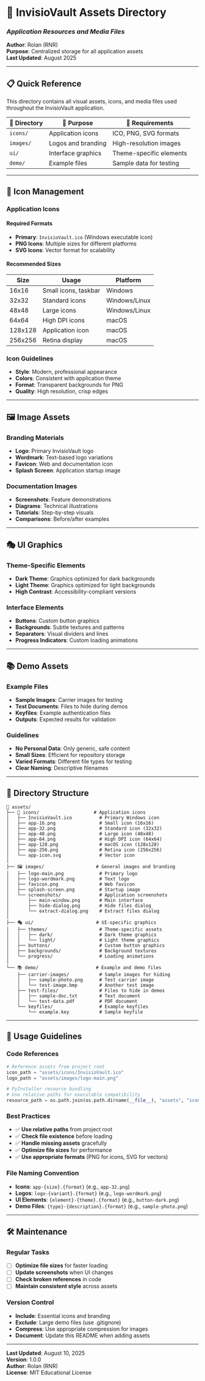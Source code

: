 # 🎨 InvisioVault Assets Directory
### *Application Resources and Media Files*

**Author**: Rolan (RNR)  
**Purpose**: Centralized storage for all application assets  
**Last Updated**: August 2025

---

## 📋 Quick Reference

This directory contains all visual assets, icons, and media files used throughout the InvisioVault application.

| 📁 **Directory** | 🎯 **Purpose** | 📏 **Requirements** |
|----------------|---------------|-----------------|
| `icons/` | Application icons | ICO, PNG, SVG formats |
| `images/` | Logos and branding | High-resolution images |
| `ui/` | Interface graphics | Theme-specific elements |
| `demo/` | Example files | Sample data for testing |

---

## 🎨 Icon Management

### **Application Icons**

#### **Required Formats**
- **Primary**: `InvisioVault.ico` (Windows executable icon)
- **PNG Icons**: Multiple sizes for different platforms
- **SVG Icons**: Vector format for scalability

#### **Recommended Sizes**
| Size | Usage | Platform |
|------|-------|----------|
| 16x16 | Small icons, taskbar | Windows |
| 32x32 | Standard icons | Windows/Linux |
| 48x48 | Large icons | Windows/Linux |
| 64x64 | High DPI icons | macOS |
| 128x128 | Application icon | macOS |
| 256x256 | Retina display | macOS |

### **Icon Guidelines**
- **Style**: Modern, professional appearance
- **Colors**: Consistent with application theme
- **Format**: Transparent backgrounds for PNG
- **Quality**: High resolution, crisp edges

---

## 🖼️ Image Assets

### **Branding Materials**
- **Logo**: Primary InvisioVault logo
- **Wordmark**: Text-based logo variations
- **Favicon**: Web and documentation icon
- **Splash Screen**: Application startup image

### **Documentation Images**
- **Screenshots**: Feature demonstrations
- **Diagrams**: Technical illustrations
- **Tutorials**: Step-by-step visuals
- **Comparisons**: Before/after examples

---

## 🎭 UI Graphics

### **Theme-Specific Elements**
- **Dark Theme**: Graphics optimized for dark backgrounds
- **Light Theme**: Graphics optimized for light backgrounds
- **High Contrast**: Accessibility-compliant versions

### **Interface Elements**
- **Buttons**: Custom button graphics
- **Backgrounds**: Subtle textures and patterns
- **Separators**: Visual dividers and lines
- **Progress Indicators**: Custom loading animations

---

## 📚 Demo Assets

### **Example Files**
- **Sample Images**: Carrier images for testing
- **Test Documents**: Files to hide during demos
- **Keyfiles**: Example authentication files
- **Outputs**: Expected results for validation

### **Guidelines**
- **No Personal Data**: Only generic, safe content
- **Small Sizes**: Efficient for repository storage
- **Varied Formats**: Different file types for testing
- **Clear Naming**: Descriptive filenames

---

## 📂 Directory Structure

```
📁 assets/
├── 🎨 icons/                    # Application icons
│   ├── InvisioVault.ico          # Primary Windows icon
│   ├── app-16.png                # Small icon (16x16)
│   ├── app-32.png                # Standard icon (32x32)
│   ├── app-48.png                # Large icon (48x48)
│   ├── app-64.png                # High DPI icon (64x64)
│   ├── app-128.png               # macOS icon (128x128)
│   ├── app-256.png               # Retina icon (256x256)
│   └── app-icon.svg              # Vector icon
│
├── 🖼️ images/                   # General images and branding
│   ├── logo-main.png             # Primary logo
│   ├── logo-wordmark.png         # Text logo
│   ├── favicon.png               # Web favicon
│   ├── splash-screen.png         # Startup image
│   └── screenshots/              # Application screenshots
│       ├── main-window.png       # Main interface
│       ├── hide-dialog.png       # Hide files dialog
│       └── extract-dialog.png    # Extract files dialog
│
├── 🎭 ui/                       # UI-specific graphics
│   ├── themes/                   # Theme-specific assets
│   │   ├── dark/                 # Dark theme graphics
│   │   └── light/                # Light theme graphics
│   ├── buttons/                  # Custom button graphics
│   ├── backgrounds/              # Background textures
│   └── progress/                 # Loading animations
│
└── 📚 demo/                     # Example and demo files
    ├── carrier-images/           # Sample images for hiding
    │   ├── sample-photo.png      # Test carrier image
    │   └── test-image.bmp        # Another test image
    ├── test-files/               # Files to hide in demos
    │   ├── sample-doc.txt        # Text document
    │   └── test-data.pdf         # PDF document
    └── keyfiles/                 # Example keyfiles
        └── example.key           # Sample keyfile
```

---

## 🔧 Usage Guidelines

### **Code References**
```python
# Reference assets from project root
icon_path = "assets/icons/InvisioVault.ico"
logo_path = "assets/images/logo-main.png"

# PyInstaller resource bundling
# Use relative paths for executable compatibility
resource_path = os.path.join(os.path.dirname(__file__), "assets", "icons", "app-32.png")
```

### **Best Practices**
- ✅ **Use relative paths** from project root
- ✅ **Check file existence** before loading
- ✅ **Handle missing assets** gracefully
- ✅ **Optimize file sizes** for performance
- ✅ **Use appropriate formats** (PNG for icons, SVG for vectors)

### **File Naming Convention**
- **Icons**: `app-{size}.{format}` (e.g., `app-32.png`)
- **Logos**: `logo-{variant}.{format}` (e.g., `logo-wordmark.png`)
- **UI Elements**: `{element}-{theme}.{format}` (e.g., `button-dark.png`)
- **Demo Files**: `{type}-{description}.{format}` (e.g., `sample-photo.png`)

---

## 🛠️ Maintenance

### **Regular Tasks**
- [ ] **Optimize file sizes** for faster loading
- [ ] **Update screenshots** when UI changes
- [ ] **Check broken references** in code
- [ ] **Maintain consistent style** across assets

### **Version Control**
- **Include**: Essential icons and branding
- **Exclude**: Large demo files (use .gitignore)
- **Compress**: Use appropriate compression for images
- **Document**: Update this README when adding assets

---

**Last Updated**: August 10, 2025  
**Version**: 1.0.0  
**Author**: Rolan (RNR)  
**License**: MIT Educational License
